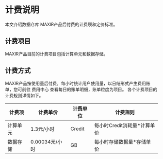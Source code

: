 
# 计费说明
本文介绍数据仓库 MAXIR产品后付费的计费项和定价标准。

## 计费项目
MAXIR产品目前的计费项目包括计算单元和数据存储。

## 计费方式
MAXIR产品按使用量后付费，每小时统计用户使用量，以日结形式产生费用账单，您可前往 费用中心 查看每日的账单明细，账单粒度为项目。 各个计费项目的计费规则详情如下。

| 计费项 | 计费单价 |计费单位 |计费规则 |
| --- | --- | --- | --- |
| 计算单元 | 1.3元/小时 | Credit | 每小时Credit消耗量*计算单价 |
| 数据存储 | 0.00034元/小时 | GB | 每小时存储数据量*存储单价 |
